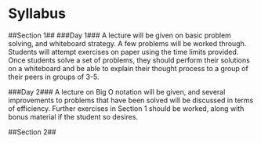 Syllabus
=========

##Section 1##
###Day 1###
A lecture will be given on basic problem solving, and whiteboard strategy. A few problems will be worked through. Students will attempt exercises on paper using the time limits provided. Once students solve a set of problems, they should perform their solutions on a whiteboard and be able to explain their thought process to a group of their peers in groups of 3-5. 

###Day 2###
A lecture on Big O notation will be given, and several improvements to problems that have been solved will be discussed in terms of efficiency. Further exercises in Section 1 should be worked, along with bonus material if the student so desires.

##Section 2## 
